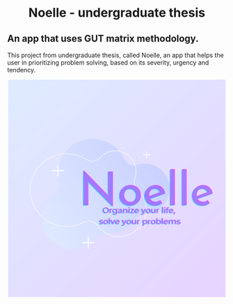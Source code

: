 <div>
  <h1 align="center"> Noelle - undergraduate thesis </h1>
    <h2>An app that uses GUT matrix methodology.</h2>
  <p>This project from undergraduate thesis, called Noelle, an app that helps the user in prioritizing problem solving, based on its severity, urgency and tendency.</p>

  <p align="center">
    <img align="center" width="500" height="500" src="https://github.com/lonelypi/noelle/blob/master/noelle-project/Assets.xcassets/Image.imageset/noelle_app_icon.png?raw=true">
  </p>
</div>

